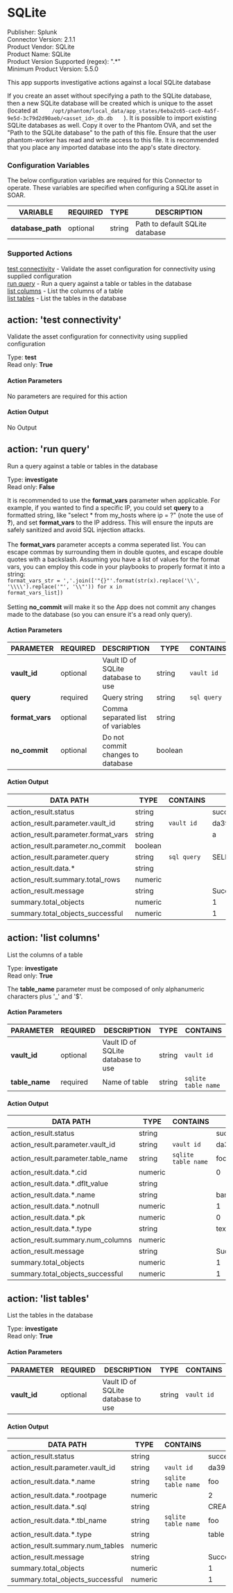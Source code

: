 [comment]: # "Auto-generated SOAR connector documentation"
# SQLite

Publisher: Splunk  
Connector Version: 2.1.1  
Product Vendor: SQLite  
Product Name: SQLite  
Product Version Supported (regex): ".\*"  
Minimum Product Version: 5.5.0  

This app supports investigative actions against a local SQLite database

[comment]: # " File: README.md"
[comment]: # "  Copyright (c) 2017-2023 Splunk Inc."
[comment]: # ""
[comment]: # "Licensed under the Apache License, Version 2.0 (the 'License');"
[comment]: # "you may not use this file except in compliance with the License."
[comment]: # "You may obtain a copy of the License at"
[comment]: # ""
[comment]: # "    http://www.apache.org/licenses/LICENSE-2.0"
[comment]: # ""
[comment]: # "Unless required by applicable law or agreed to in writing, software distributed under"
[comment]: # "the License is distributed on an 'AS IS' BASIS, WITHOUT WARRANTIES OR CONDITIONS OF ANY KIND,"
[comment]: # "either express or implied. See the License for the specific language governing permissions"
[comment]: # "and limitations under the License."
[comment]: # ""
If you create an asset without specifying a path to the SQLite database, then a new SQLite database
will be created which is unique to the asset (located at
`     /opt/phantom/local_data/app_states/6eba2c65-cac0-4a5f-9e5d-3c79d2d90aeb/<asset_id>_db.db    `
). It is possible to import existing SQLite databases as well. Copy it over to the Phantom OVA, and
set the "Path to the SQLite database" to the path of this file. Ensure that the user phantom-worker
has read and write access to this file. It is recommended that you place any imported database into
the app's state directory.


### Configuration Variables
The below configuration variables are required for this Connector to operate.  These variables are specified when configuring a SQLite asset in SOAR.

VARIABLE | REQUIRED | TYPE | DESCRIPTION
-------- | -------- | ---- | -----------
**database_path** |  optional  | string | Path to default SQLite database

### Supported Actions  
[test connectivity](#action-test-connectivity) - Validate the asset configuration for connectivity using supplied configuration  
[run query](#action-run-query) - Run a query against a table or tables in the database  
[list columns](#action-list-columns) - List the columns of a table  
[list tables](#action-list-tables) - List the tables in the database  

## action: 'test connectivity'
Validate the asset configuration for connectivity using supplied configuration

Type: **test**  
Read only: **True**

#### Action Parameters
No parameters are required for this action

#### Action Output
No Output  

## action: 'run query'
Run a query against a table or tables in the database

Type: **investigate**  
Read only: **False**

It is recommended to use the <b>format_vars</b> parameter when applicable. For example, if you wanted to find a specific IP, you could set <b>query</b> to a formatted string, like "select \* from my_hosts where ip = ?" (note the use of <b>?</b>), and set <b>format_vars</b> to the IP address. This will ensure the inputs are safely sanitized and avoid SQL injection attacks.<br><br>The <b>format_vars</b> parameter accepts a comma seperated list. You can escape commas by surrounding them in double quotes, and escape double quotes with a backslash. Assuming you have a list of values for the format vars, you can employ this code in your playbooks to properly format it into a string:<br> <code>format_vars_str = ','.join(['"{}"'.format(str(x).replace('\\\\', '\\\\\\\\').replace('"', '\\\\"')) for x in format_vars_list])</code><br><br>Setting <b>no_commit</b> will make it so the App does not commit any changes made to the database (so you can ensure it's a read only query).

#### Action Parameters
PARAMETER | REQUIRED | DESCRIPTION | TYPE | CONTAINS
--------- | -------- | ----------- | ---- | --------
**vault_id** |  optional  | Vault ID of SQLite database to use | string |  `vault id` 
**query** |  required  | Query string | string |  `sql query` 
**format_vars** |  optional  | Comma separated list of variables | string | 
**no_commit** |  optional  | Do not commit changes to database | boolean | 

#### Action Output
DATA PATH | TYPE | CONTAINS | EXAMPLE VALUES
--------- | ---- | -------- | --------------
action_result.status | string |  |   success  failed 
action_result.parameter.vault_id | string |  `vault id`  |   da39a3ee5e6b4b0d3255bfef95601890afd80709 
action_result.parameter.format_vars | string |  |   a 
action_result.parameter.no_commit | boolean |  |  
action_result.parameter.query | string |  `sql query`  |   SELECT \* FROM foo WHERE bar = ?; 
action_result.data.\* | string |  |  
action_result.summary.total_rows | numeric |  |  
action_result.message | string |  |   Successfully ran query 
summary.total_objects | numeric |  |   1 
summary.total_objects_successful | numeric |  |   1   

## action: 'list columns'
List the columns of a table

Type: **investigate**  
Read only: **True**

The <b>table_name</b> parameter must be composed of only alphanumeric characters plus '_' and '$'.

#### Action Parameters
PARAMETER | REQUIRED | DESCRIPTION | TYPE | CONTAINS
--------- | -------- | ----------- | ---- | --------
**vault_id** |  optional  | Vault ID of SQLite database to use | string |  `vault id` 
**table_name** |  required  | Name of table | string |  `sqlite table name` 

#### Action Output
DATA PATH | TYPE | CONTAINS | EXAMPLE VALUES
--------- | ---- | -------- | --------------
action_result.status | string |  |   success  failed 
action_result.parameter.vault_id | string |  `vault id`  |   da39a3ee5e6b4b0d3255bfef95601890afd80709 
action_result.parameter.table_name | string |  `sqlite table name`  |   foo 
action_result.data.\*.cid | numeric |  |   0 
action_result.data.\*.dflt_value | string |  |  
action_result.data.\*.name | string |  |   bar 
action_result.data.\*.notnull | numeric |  |   1 
action_result.data.\*.pk | numeric |  |   0 
action_result.data.\*.type | string |  |   text 
action_result.summary.num_columns | numeric |  |  
action_result.message | string |  |   Successfully listed columns 
summary.total_objects | numeric |  |   1 
summary.total_objects_successful | numeric |  |   1   

## action: 'list tables'
List the tables in the database

Type: **investigate**  
Read only: **True**

#### Action Parameters
PARAMETER | REQUIRED | DESCRIPTION | TYPE | CONTAINS
--------- | -------- | ----------- | ---- | --------
**vault_id** |  optional  | Vault ID of SQLite database to use | string |  `vault id` 

#### Action Output
DATA PATH | TYPE | CONTAINS | EXAMPLE VALUES
--------- | ---- | -------- | --------------
action_result.status | string |  |   success  failed 
action_result.parameter.vault_id | string |  `vault id`  |   da39a3ee5e6b4b0d3255bfef95601890afd80709 
action_result.data.\*.name | string |  `sqlite table name`  |   foo 
action_result.data.\*.rootpage | numeric |  |   2 
action_result.data.\*.sql | string |  |   CREATE TABLE foo (bar text NOT NULL) 
action_result.data.\*.tbl_name | string |  `sqlite table name`  |   foo 
action_result.data.\*.type | string |  |   table 
action_result.summary.num_tables | numeric |  |  
action_result.message | string |  |   Successfully listed tables 
summary.total_objects | numeric |  |   1 
summary.total_objects_successful | numeric |  |   1 